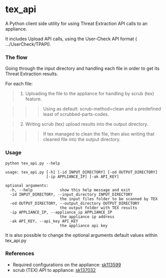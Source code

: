 # tex_api
A Python client side utility for using Threat Extraction API calls to an appliance.

It includes Upload API calls, using the User-Check API format ( …/UserCheck/TPAPI).

### The flow
Going through the input directory and handling each file in order to get its Threat Extraction results.

For each file:

> 1. Uploading the file to the appliance for handling by scrub (tex) feature.

>>> Using as default:  scrub-method=clean and a predefined least of scrubbed-parts-codes.
    
> 2. Writing scrub (tex) upload results into the output directory.
    
>>> If tex managed to clean the file, then also writing that cleaned file into the output directory.
    
### Usage
~~~~
python tex_api.py --help

usage: tex_api.py [-h] [-id INPUT_DIRECTORY] [-od OUTPUT_DIRECTORY]
                  [-ip APPLIANCE_IP] [-ak API_KEY]

optional arguments:
  -h, --help            show this help message and exit
  -id INPUT_DIRECTORY, --input_directory INPUT_DIRECTORY
                        the input files folder to be scanned by TEX
  -od OUTPUT_DIRECTORY, --output_directory OUTPUT_DIRECTORY
                        the output folder with TEX results
  -ip APPLIANCE_IP, --appliance_ip APPLIANCE_IP
                        the appliance ip address
  -ak API_KEY, --api_key API_KEY
                        the appliance api key
~~~~
It is also possible to change the optional arguments default values within tex_api.py

### References
* Required configurations on the appliance: [sk113599](https://supportcenter.checkpoint.com/supportcenter/portal?eventSubmit_doGoviewsolutiondetails=&solutionid=sk113599)
* scrub (TEX) API to appliance: [sk137032](https://supportcenter.checkpoint.com/supportcenter/portal?eventSubmit_doGoviewsolutiondetails=&solutionid=sk137032&partition=General&product=Threat)

